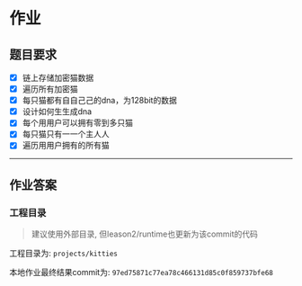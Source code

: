 # 作业

## 题目要求

- [x] 链上存储加密猫数据
- [x] 遍历所有加密猫
- [x] 每只猫都有⾃自⼰己的dna，为128bit的数据
- [x] 设计如何⽣生成dna
- [x] 每个⽤用户可以拥有零到多只猫
- [x] 每只猫只有⼀一个主⼈人
- [x] 遍历⽤用户拥有的所有猫

---

## 作业答案

### 工程目录

> 建议使用外部目录, 但leason2/runtime也更新为该commit的代码

工程目录为: `projects/kitties`

本地作业最终结果commit为: `97ed75871c77ea78c466131d85c0f859737bfe68`
